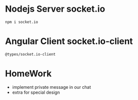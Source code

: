 # Nodejs Server socket.io
`npm i socket.io`

# Angular Client socket.io-client
`@types/socket.io-client` 


# HomeWork
- implement private message in our chat
- extra for special design

